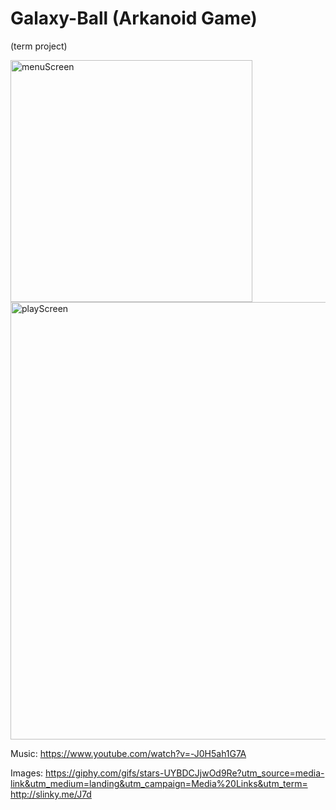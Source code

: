 # Galaxy-Ball (Arkanoid Game)
(term project)

<img width="387" alt="menuScreen" src="https://user-images.githubusercontent.com/64533036/142493689-9a5368ab-af67-4c56-9b50-01067a69ce0a.png">

<img width="700" alt="playScreen" src="https://user-images.githubusercontent.com/64533036/142493756-78f52b43-18ba-4045-b9db-c1fb0af99b78.png">




Music:  https://www.youtube.com/watch?v=-J0H5ah1G7A

Images: https://giphy.com/gifs/stars-UYBDCJjwOd9Re?utm_source=media-link&utm_medium=landing&utm_campaign=Media%20Links&utm_term=
        http://slinky.me/J7d










